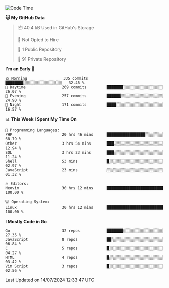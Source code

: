 
<!--START_SECTION:waka-->
![Code Time](http://img.shields.io/badge/Code%20Time-5%2C051%20hrs%203%20mins-blue)

**🐱 My GitHub Data** 

> 📦 40.4 kB Used in GitHub's Storage 
 > 
> 🚫 Not Opted to Hire
 > 
> 📜 1 Public Repository 
 > 
> 🔑 91 Private Repository 
 > 
**I'm an Early 🐤** 

```text
🌞 Morning                335 commits         ████████░░░░░░░░░░░░░░░░░   32.46 % 
🌆 Daytime                269 commits         ███████░░░░░░░░░░░░░░░░░░   26.07 % 
🌃 Evening                257 commits         ██████░░░░░░░░░░░░░░░░░░░   24.90 % 
🌙 Night                  171 commits         ████░░░░░░░░░░░░░░░░░░░░░   16.57 % 
```


📊 **This Week I Spent My Time On** 

```text
💬 Programming Languages: 
PHP                      20 hrs 46 mins      █████████████████░░░░░░░░   68.79 % 
Other                    3 hrs 54 mins       ███░░░░░░░░░░░░░░░░░░░░░░   12.94 % 
SQL                      3 hrs 23 mins       ███░░░░░░░░░░░░░░░░░░░░░░   11.24 % 
Shell                    53 mins             █░░░░░░░░░░░░░░░░░░░░░░░░   02.97 % 
JavaScript               23 mins             ░░░░░░░░░░░░░░░░░░░░░░░░░   01.32 % 

🔥 Editors: 
Neovim                   30 hrs 12 mins      █████████████████████████   100.00 % 

💻 Operating System: 
Linux                    30 hrs 12 mins      █████████████████████████   100.00 % 
```

**I Mostly Code in Go** 

```text
Go                       32 repos            ███████░░░░░░░░░░░░░░░░░░   27.35 % 
JavaScript               8 repos             ██░░░░░░░░░░░░░░░░░░░░░░░   06.84 % 
C                        5 repos             █░░░░░░░░░░░░░░░░░░░░░░░░   04.27 % 
HTML                     4 repos             █░░░░░░░░░░░░░░░░░░░░░░░░   03.42 % 
Vim Script               3 repos             █░░░░░░░░░░░░░░░░░░░░░░░░   02.56 % 
```




 Last Updated on 14/07/2024 12:33:47 UTC
<!--END_SECTION:waka-->
